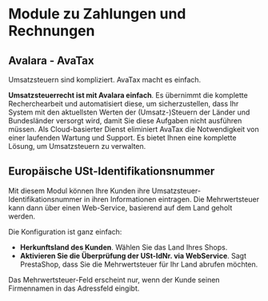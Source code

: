 # Module zu Zahlungen und Rechnungen

## Avalara - AvaTax <a href="#modulezuzahlungenundrechnungen-avalara-avatax" id="modulezuzahlungenundrechnungen-avalara-avatax"></a>

Umsatzsteuern sind kompliziert. AvaTax macht es einfach.

**Umsatzsteuerrecht ist mit Avalara einfach**. Es übernimmt die komplette Recherchearbeit und automatisiert diese, um sicherzustellen, dass Ihr System mit den aktuellsten Werten der (Umsatz-)Steuern der Länder und Bundesländer versorgt wird, damit Sie diese Aufgaben nicht ausführen müssen. Als Cloud-basierter Dienst eliminiert AvaTax die Notwendigkeit von einer laufenden Wartung und Support. Es bietet Ihnen eine komplette Lösung, um Umsatzsteuern zu verwalten.

## Europäische USt-Identifikationsnummer <a href="#modulezuzahlungenundrechnungen-europaeischeust-identifikationsnummer" id="modulezuzahlungenundrechnungen-europaeischeust-identifikationsnummer"></a>

Mit diesem Modul können Ihre Kunden ihre Umsatzsteuer-Identifikationsnummer in ihren Informationen eintragen. Die Mehrwertsteuer kann dann über einen Web-Service, basierend auf dem Land geholt werden.

Die Konfiguration ist ganz einfach:

* **Herkunftsland des Kunden**. Wählen Sie das Land Ihres Shops.
* **Aktivieren Sie die Überprüfung der USt-IdNr. via WebService**. Sagt PrestaShop, dass Sie die Mehrwertsteuer für Ihr Land abrufen möchten.

Das Mehrwertsteuer-Feld erscheint nur, wenn der Kunde seinen Firmennamen in das Adressfeld eingibt.
